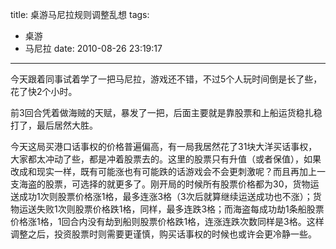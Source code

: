 title: 桌游马尼拉规则调整乱想
tags:
  - 桌游
  - 马尼拉
date: 2010-08-26 23:19:17
---

今天跟着同事试着学了一把马尼拉，游戏还不错，不过5个人玩时间倒是长了些，花了快2个小时。

前3回合凭着做海贼的天赋，暴发了一把，后面主要就是靠股票和上船运货稳扎稳打了，最后居然大胜。

今天这局买港口话事权的价格普遍偏高，有一局我居然花了31块大洋买话事权，大家都太冲动了些，都是冲着股票去的。这里的股票只有升值（或者保值），如果改成和现实一样，既有可能涨也有可能跌的话游戏会不会更刺激呢？而且再加上一支海盗的股票，可选择的就更多了。刚开局的时候所有股票价格都为30，货物运送成功1次则股票价格涨1格，最多连涨3格（3次后就算继续运送成功也不涨）；货物运送失败1次则股票价格跌1格，同样，最多连跌3格；而海盗每成功劫1条船股票价格涨1格，1回合内没有劫到船则股票价格跌1格，连涨连跌次数同样是3格。这样调整之后，投资股票时则需要更谨慎，购买话事权的时候也或许会更冷静一些。
